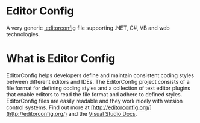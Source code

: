 # Editor Config

A very generic [.editorconfig](https://github.com/RehanSaeed/EditorConfig/blob/master/.editorconfig) file supporting .NET, C#, VB and web technologies.

# What is Editor Config

EditorConfig helps developers define and maintain consistent coding styles between different editors and IDEs. The EditorConfig project consists of a file format for defining coding styles and a collection of text editor plugins that enable editors to read the file format and adhere to defined styles. EditorConfig files are easily readable and they work nicely with version control systems. Find out more at [http://editorconfig.org/](http://editorconfig.org/) and the [Visual Studio Docs](https://docs.microsoft.com/en-us/visualstudio/ide/editorconfig-code-style-settings-reference).
